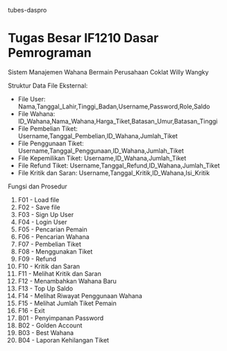  tubes-daspro
# Tugas Besar IF1210 Dasar Pemrograman
 Sistem Manajemen Wahana Bermain Perusahaan Coklat Willy Wangky

Struktur Data File Eksternal:
  - File User: Nama,Tanggal_Lahir,Tinggi_Badan,Username,Password,Role,Saldo
  - File Wahana: ID_Wahana,Nama_Wahana,Harga_Tiket,Batasan_Umur,Batasan_Tinggi
  - File Pembelian Tiket: Username,Tanggal_Pembelian,ID_Wahana,Jumlah_Tiket
  - File Penggunaan Tiket: Username,Tanggal_Penggunaan,ID_Wahana,Jumlah_Tiket
  - File Kepemilikan Tiket: Username,ID_Wahana,Jumlah_Tiket
  - File Refund Tiket: Username,Tanggal_Refund,ID_Wahana,Jumlah_Tiket
  - File Kritik dan Saran: Username,Tanggal_Kritik,ID_Wahana,Isi_Kritik
  
Fungsi dan Prosedur
  1. F01 - Load file
  2. F02 - Save file
  3. F03 - Sign Up User
  4. F04 - Login User
  5. F05 - Pencarian Pemain
  6. F06 - Pencarian Wahana
  7. F07 - Pembelian Tiket
  8. F08 - Menggunakan Tiket
  9. F09 - Refund
  10. F10 - Kritik dan Saran
  11. F11 - Melihat Kritik dan Saran
  12. F12 - Menambahkan Wahana Baru
  13. F13 - Top Up Saldo
  14. F14 - Melihat Riwayat Penggunaan Wahana
  15. F15 - Melihat Jumlah Tiket Pemain
  16. F16 - Exit
  17. B01 - Penyimpanan Password
  18. B02 - Golden Account
  19. B03 - Best Wahana
  20. B04 - Laporan Kehilangan Tiket
